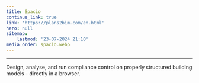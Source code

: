 ```yaml
---
title: Spacio
continue_link: true
link: 'https://plans2bim.com/en.html'
hero: null
sitemap:
    lastmod: '23-07-2024 21:10'
media_order: spacio.webp
---
```


---
Design, analyse, and run compliance control on properly structured building models - directly in a browser.